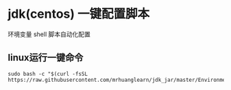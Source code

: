 # jdk(centos) 一键配置脚本
环境变量 shell 脚本自动化配置 

## linux运行一键命令
```shell    
sudo bash -c "$(curl -fsSL https://raw.githubusercontent.com/mrhuanglearn/jdk_jar/master/EnvironmentVariable.sh)"```

